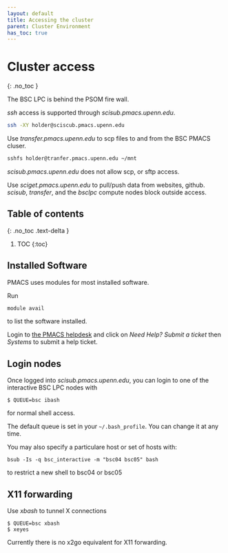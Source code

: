 ```yaml
---
layout: default
title: Accessing the cluster
parent: Cluster Environment
has_toc: true
---
```


# Cluster access 
{: .no_toc }

The BSC LPC is behind the PSOM fire wall.

*ssh* access is supported through *scisub.pmacs.upenn.edu*.

```bash
ssh -XY holder@sciscub.pmacs.upenn.edu
```

Use *transfer.pmacs.upenn.edu* to scp files to and from the BSC PMACS cluser.

```bash
sshfs holder@tranfer.pmacs.upenn.edu ~/mnt
```

*scisub.pmacs.upenn.edu* does not allow scp, or sftp access.

Use *sciget.pmacs.upenn.edu* to pull/push data from websites, github.
*scisub*, *transfer*, and the *bsclpc* compute nodes block outside access.


## Table of contents
{: .no_toc .text-delta }

1. TOC
{:toc}

## Installed Software

PMACS uses modules for most installed software.

Run

```bash
module avail
```

to list the software installed.

Login to [the PMACS helpdesk](https://helpdesk.pmacs.upenn.edu) and click on 
*Need Help? Submit a ticket* then *Systems* to submit a help ticket.

## Login nodes

Once logged into *scisub.pmacs.upenn.edu*, you can login to one of the interactive BSC LPC nodes with

```
$ QUEUE=bsc ibash
```
for normal shell access.

The default queue is set in your `~/.bash_profile`.  You can change it at any time.

You may also specify a particulare host or set of hosts with:

```
bsub -Is -q bsc_interactive -m "bsc04 bsc05" bash
```
to restrict a new shell to bsc04 or bsc05

## X11 forwarding

Use *xbash* to tunnel X connections

```
$ QUEUE=bsc xbash
$ xeyes
```

Currently there is no x2go equivalent for X11 forwarding.
